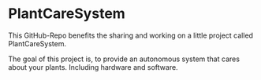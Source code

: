PlantCareSystem
===============

This GitHub-Repo benefits the sharing and working on 
a little project called PlantCareSystem.

The goal of this project is, to provide an autonomous system that cares
about your plants. Including hardware and software.
